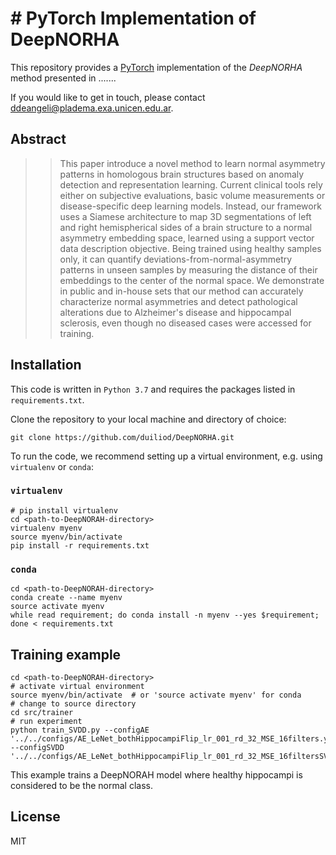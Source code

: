 # # PyTorch Implementation of DeepNORHA
This repository provides a [PyTorch](https://pytorch.org/) implementation of the *DeepNORHA* method presented in .......

If you would like to get in touch, please contact [ddeangeli@pladema.exa.unicen.edu.ar](ddeangeli@pladema.exa.unicen.edu.ar).

## Abstract
> > This paper introduce a novel method to learn normal asymmetry patterns in homologous brain structures based on anomaly 
> > detection and representation learning. Current clinical tools rely either on subjective evaluations, basic volume 
> > measurements or disease-specific deep learning models. Instead, our framework uses a Siamese architecture to map 3D 
> > segmentations of left and right hemispherical sides of a brain structure to a normal asymmetry embedding space, learned 
> > using a support vector data description objective. Being trained using healthy samples only, it can quantify 
> > deviations-from-normal-asymmetry patterns in unseen samples by measuring the distance of their embeddings to the center
> > of the normal space. We demonstrate in public and in-house sets that our method can accurately characterize normal 
> > asymmetries and detect pathological alterations due to Alzheimer's disease and hippocampal sclerosis, even though 
> > no diseased cases were accessed for training.

## Installation
This code is written in `Python 3.7` and requires the packages listed in `requirements.txt`.

Clone the repository to your local machine and directory of choice:
```
git clone https://github.com/duiliod/DeepNORHA.git
```

To run the code, we recommend setting up a virtual environment, e.g. using `virtualenv` or `conda`:

### `virtualenv`
```
# pip install virtualenv
cd <path-to-DeepNORAH-directory>
virtualenv myenv
source myenv/bin/activate
pip install -r requirements.txt
```

### `conda`
```
cd <path-to-DeepNORAH-directory>
conda create --name myenv
source activate myenv
while read requirement; do conda install -n myenv --yes $requirement; done < requirements.txt
```

## Training example
```
cd <path-to-DeepNORAH-directory>
# activate virtual environment
source myenv/bin/activate  # or 'source activate myenv' for conda
# change to source directory
cd src/trainer
# run experiment
python train_SVDD.py --configAE '../../configs/AE_LeNet_bothHippocampiFlip_lr_001_rd_32_MSE_16filters.yml' --configSVDD '../../configs/AE_LeNet_bothHippocampiFlip_lr_001_rd_32_MSE_16filtersSVDD.yml'
```
This example trains a DeepNORAH model where healthy hippocampi is considered to be the normal class. 

## License
MIT
